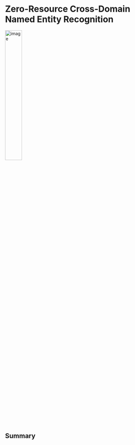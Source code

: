 # Zero-Resource Cross-Domain Named Entity Recognition
<img width="33%" alt="image" src="https://user-images.githubusercontent.com/41967014/172985907-d548606d-046d-4509-97a6-0eb6252295b3.png">

## Summary
